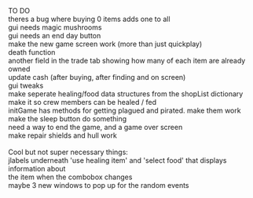 <html>TO DO <br/>
theres a bug where buying 0 items adds one to all<br/>
gui needs magic mushrooms<br/>
gui needs an end day button<br/>
make the new game screen work (more than just quickplay)<br/>
death function<br/>
another field in the trade tab showing how many of each item are already owned<br/>
update cash (after buying, after finding and on screen)<br/>
gui tweaks <br/>
make seperate healing/food data structures from the shopList dictionary<br/>
make it so crew members can be healed / fed <br/>
initGame has methods for getting plagued and pirated. make them work <br/>
make the sleep button do something<br/>
need a way to end the game, and a game over screen <br/>
make repair shields and hull work <br/><br/>
Cool but not super necessary things:<br/>
jlabels underneath 'use healing item' and 'select food'  that displays information about <br/>
the item when the combobox changes<br/> 
maybe 3 new windows to pop up for the random events<br/>
